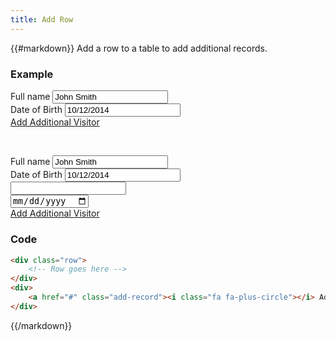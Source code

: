 ```yaml
---
title: Add Row
---
```


{{#markdown}}
Add a row to a table to add additional records.

### Example
<div class="library__example">
    <div class="row">
        <div class="col-md-8">
            <div class="form-group">
                <label>Full name</label>
                <input type="text" class="form-control" value="John Smith">
            </div>
        </div>
        <div class="col-md-4">
            <div class="form-group">
                <label>Date of Birth <i class="fa fa-info-circle info" data-toggle="tooltip" title="" data-original-title="Format: MM/DD/YYYY"></i></label>
                <input type="text" class="form-control" value="10/12/2014">
            </div>
        </div>
    </div>
    <div>
        <a href="#" class="add-additional-visitor"><i class="fa fa-plus-circle"></i> Add Additional Visitor</a>
    </div>
    <p>&nbsp;</p>
    <div class="row">
        <div class="col-md-8">
            <div class="form-group">
                <label>Full name</label>
                <input type="text" class="form-control" value="John Smith">
            </div>
        </div>
        <div class="col-md-4">
            <div class="form-group">
                <label>Date of Birth <i class="fa fa-info-circle info" data-toggle="tooltip" title="" data-original-title="Format: MM/DD/YYYY"></i></label>
                <input type="text" class="form-control" value="10/12/2014">
            </div>
        </div>
    </div>
    <div class="row additional-visitor-field">
        <div class="col-md-8">
            <div class="form-group">
                <input type="text" class="form-control">
            </div>
        </div>
        <div class="col-md-4">
            <div class="form-group">
                <input type="date" class="form-control">
            </div>
        </div>
    </div>
    <div>
        <a href="#" class="add-additional-visitor"><i class="fa fa-plus-circle"></i> Add Additional Visitor</a>
    </div>
</div>

### Code
```html
<div class="row">
    <!-- Row goes here -->
</div>
<div>
    <a href="#" class="add-record"><i class="fa fa-plus-circle"></i> Add</a>
</div>
```
{{/markdown}}